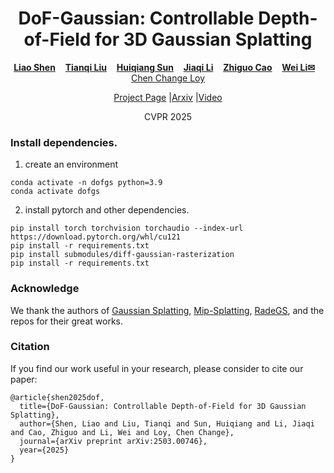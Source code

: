 <p align="center">
  <h1 align="center">DoF-Gaussian: Controllable Depth-of-Field for 3D Gaussian Splatting</h1>
  <p align="center">
    <a href="https://leoshen917.github.io/"><strong>Liao Shen</strong></a>
    &nbsp;&nbsp;
    <a href="https://tqtqliu.github.io/"><strong>Tianqi Liu</strong></a>
    &nbsp;&nbsp;
    <a href="https://huiqiang-sun.github.io/"><strong>Huiqiang Sun</strong></a>
    &nbsp;&nbsp;
    <a href="https://lijia7.github.io"><strong>Jiaqi Li</strong></a>
    &nbsp;&nbsp;
    <a href="http://english.aia.hust.edu.cn/info/1085/1528.htm"><strong>Zhiguo Cao</strong></a>
    &nbsp;&nbsp;
    <a href="https://weivision.github.io/"><strong>Wei Li<sep>✉</sep></strong></a>
    &nbsp;&nbsp;
    <a href="https://www.mmlab-ntu.com/person/ccloy/index.html"<strong>Chen Change Loy</strong></a>
  </p>
  <p align="center">
    <a href="https://dof-gaussian.github.io/"<strong>Project Page</strong></a> |<a href="https://arxiv.org/abs/2503.00746"<strong>Arxiv</strong></a> |<a href="https://www.youtube.com/watch?v=-kaWXVW0TCg"<strong>Video</strong></a> 
  </p>
  <p align="center">
    CVPR 2025
  </p>
</p>


### Install dependencies.

1. create an  environment

```
conda activate -n dofgs python=3.9
conda activate dofgs
```

2. install pytorch and other dependencies.

```
pip install torch torchvision torchaudio --index-url https://download.pytorch.org/whl/cu121
pip install -r requirements.txt
pip install submodules/diff-gaussian-rasterization
pip install -r requirements.txt
```

### Acknowledge

We thank the authors of [Gaussian Splatting](), [Mip-Splatting](https://github.com/graphdeco-inria/gaussian-splatting/tree/main), [RadeGS](https://github.com/BaowenZ/RaDe-GS/tree/main), and the repos for their great works.

### Citation
If you find our work useful in your research, please consider to cite our paper:

```
@article{shen2025dof,
  title={DoF-Gaussian: Controllable Depth-of-Field for 3D Gaussian Splatting},
  author={Shen, Liao and Liu, Tianqi and Sun, Huiqiang and Li, Jiaqi and Cao, Zhiguo and Li, Wei and Loy, Chen Change},
  journal={arXiv preprint arXiv:2503.00746},
  year={2025}
}
```

